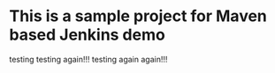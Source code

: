 # This is a sample project for Maven based Jenkins demo

testing
testing again!!!
testing again again!!!
